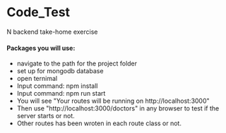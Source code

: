 # Code_Test
N backend take-home exercise

#### Packages you will use:</br>
* navigate to the path for the project folder</br>
* set up for mongodb database
* open ternimal</br>
* Input command: npm install</br>
* Input command: npm run start</br>
* You will see "Your routes will be running on http://localhost:3000"
* Then use "http://localhost:3000/doctors" in any browser to test if the server starts or not.
* Other routes has been wroten in each route class or not.


